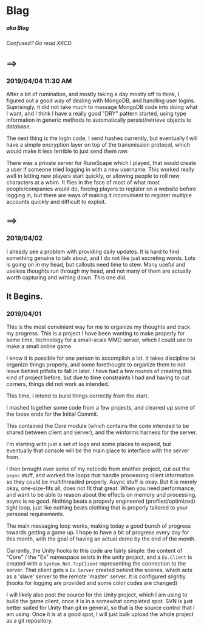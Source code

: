 # Blag
##### aka Blog
###### Confused? Go read XKCD

## ==>
### 2019/04/04 11:30 AM
After a bit of rumination, and mostly taking a day mostly off to think, I figured out a good way of dealing with MongoDB, and handling user logins. Suprisingly, it did not take much to massage MongoDB code into doing what I want, and I think I have a really good "DRY" pattern started, using type information in generic methods to automatically persist/retrieve objects to database.

The next thing is the login code, I send hashes currently, but eventually I will have a simple encryption layer on top of the transmission protocol, which would make it less terrible to just send them raw. 

There was a private server for RuneScape which I played, that would create a user if someone tried logging in with a new username. This worked really well in letting new players start quickly, or allowing people to roll new characters at a whim. It flies in the face of most of what most people/companies would do, forcing players to register on a website before logging in, but there are ways of making it inconvinient to register multiple accounts quickly and difficult to exploit.

## ==>
### 2019/04/02
I already see a problem with providing daily updates. It is hard to find something genuine to talk about, and I do not like just excreting words. Lots is going on in my head, but callouts need time to stew. Many useful and useless thoughts run through my head, and not many of them are actually worth capturing and writing down. This one did.

## It Begins.
### 2019/04/01

This is the most convinient way for me to organize my thoughts and track my progress.
This is a project I have been wanting to make properly for some time, technology for a small-scale MMO server, which I could use to make a small online game.

I know it is possible for one person to accomplish a lot. It takes discipline to organize things properly, and some forethought to organize them to not leave behind pitfalls to fall in later. I have had a few rounds of creating this kind of project before, but due to time constraints I had and having to cut corners, things did not work as intended.

This time, I intend to build things correctly from the start.

I mashed together some code from a few projects, and cleaned up some of the loose ends for the Initial Commit.

This contained the Core module (which contains the code intended to be shared between client and server), and the winforms harness for the server.

I'm starting with just a set of logs and some places to expand, but eventually that console will be the main place to interface with the server from.

I then brought over some of my netcode from another project, cut out the `async` stuff, and worked the loops that handle processing client information so they could be multithreaded properly. Async stuff is okay. But it is merely okay, one-size-fits all, does not fit that great. When you need performance, and want to be able to reason about the effects on memory and processing, async is no good. Nothing beats a properly engineered (profiled/optimized) tight loop, just like nothing beats clothing that is properly tailored to your personal requirements.

The main messaging loop works, making today a good bunch of progress towards getting a game up.
I hope to have a bit of progress every day for this month, with the goal of having an actual demo by the end of the month.

Currently, the Unity hooks to this code are fairly simple: the content of "Core" / the "Ex" namespace exists in the unity project, and a `Ex.Client` is created with a `System.Net.TcpClient` representing the connection to the server. That client gets a `Ex.Server` created behind the scenes, which acts as a 'slave' server to the remote 'master' server. It is configured slightly (hooks for logging are provided and some color codes are changed)

I will likely also post the source for the Unity project, which I am using to build the game client, once it is in a somewhat completed spot. SVN is just better suited for Unity than git in general, so that is the source control that I am using. Once it is at a good spot, I will just bulk upload the whole project as a git repository. 

